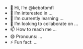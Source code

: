 - 👋 Hi, I’m @kebotbmfl
- 👀 I’m interested in ...
- 🌱 I’m currently learning ...
- 💞️ I’m looking to collaborate on ...
- 📫 How to reach me ...
- 😄 Pronouns: ...
- ⚡ Fun fact: ...

<!---
kebotbmfl/kebotbmfl is a ✨ special ✨ repository because its `README.md` (this file) appears on your GitHub profile.
You can click the Preview link to take a look at your changes.
--->
